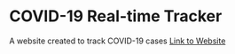 # COVID-19 Real-time Tracker
A website created to track COVID-19 cases
[Link to Website](https://denipash.github.io/COVID-19-Real-Time-Tracker/home.html)
